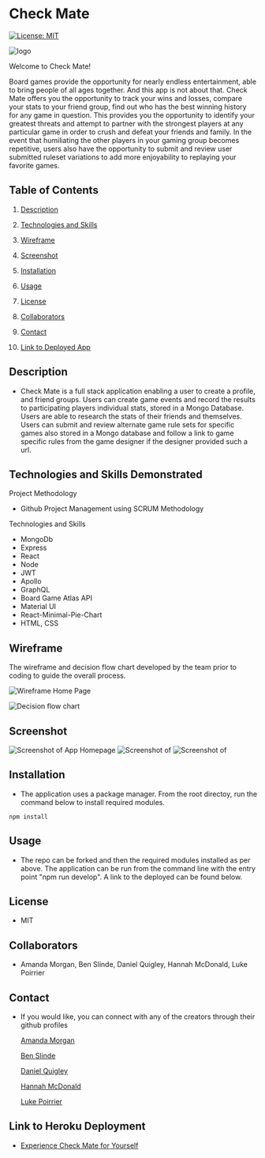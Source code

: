 # Check Mate

[![License: MIT](https://img.shields.io/badge/License-MIT-yellow.svg)](https://opensource.org/licenses/MIT)

![logo](.client/public/src/Images/Checkmatelogofinalcolor.png)

Welcome to Check Mate!

Board games provide the opportunity for nearly endless entertainment, able to bring people of all ages together.  And this app is not about that.  Check Mate offers you the opportunity to track your wins and losses, compare your stats to your friend group, find out who has the best winning history for any game in question.  This provides you the opportunity to identify your greatest threats and attempt to partner with the strongest players at any particular game in order to crush and defeat your friends and family.  In the event that humiliating the other players in your gaming group becomes repetitive, users also have the opportunity to submit and review user submitted ruleset variations to add more enjoyability to replaying your favorite games.  


## Table of Contents

1. [Description](#description)

1. [Technologies and Skills](#technologies)

1. [Wireframe](#wireframe)

1. [Screenshot](#screenshot)

1. [Installation](#installation)

1. [Usage](#usage)

1. [License](#license)

1. [Collaborators](#collaborators)

1. [Contact](#contact)

1. [Link to Deployed App](#sample)

## <a id="description"></a>Description

- Check Mate is a full stack application enabling a user to create a profile, and friend groups.  Users can create game events and record the results to participating players individual stats, stored in a Mongo Database.  Users are able to research the stats of their friends and themselves.  Users can submit and review alternate game rule sets for specific games also stored in a Mongo database and follow a link to game specific rules from the game designer if the designer provided such a url.    

## <a id="technologies"></a>Technologies and Skills Demonstrated

Project Methodology
* Github Project Management using SCRUM Methodology

Technologies and Skills
* MongoDb
* Express
* React
* Node
* JWT
* Apollo
* GraphQL
* Board Game Atlas API
* Material UI
* React-Minimal-Pie-Chart
* HTML, CSS

## <a id="wireframe"></a>Wireframe

The wireframe and decision flow chart developed by the team prior to coding to guide the overall process.

![Wireframe Home Page]()

![Decision flow chart](https://lucid.app/lucidchart/de7946a0-8639-4d26-8d44-f184f338f276/edit?invitationId=inv_3960a10b-fd03-4360-b988-9731fd16fd70&page=0_0#)

## <a id="screenshot"></a>Screenshot

![Screenshot of App Homepage](/public/images/screenshothome.png)
![Screenshot of ](/public/images/screenshot2)
![Screenshot of ](/public/images/screenshot3)

## <a id="installation"></a>Installation

- The application uses a package manager.  From the root directoy, run the command below to install required modules.

```
npm install
```

## <a id="usage"></a>Usage

- The repo can be forked and then the required modules installed as per above. The application can be run from the command line with the entry point "npm run develop".  A link to the deployed can be found below.

## <a id="license"></a>License

- MIT

## <a id="collaborators"></a>Collaborators

- Amanda Morgan, Ben Slinde, Daniel Quigley, Hannah McDonald, Luke Poirrier 

## <a id="contact"></a>Contact

- If you would like, you can connect with any of the creators through their github profiles

  [Amanda Morgan](https://github.com/AmandaC0022) 

  [Ben Slinde](https://github.com/stevenslade)

  [Daniel Quigley](https://github.com/d4nnyq88)

  [Hannah McDonald](https://github.com/hannahnmcdonald)

  [Luke Poirrier](https://github.com/lukecp5)


## <a id="sample"></a>Link to Heroku Deployment

- [Experience Check Mate for Yourself](https://something-random-heroku)
